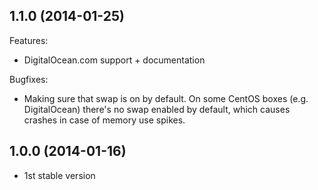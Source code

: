 ## 1.1.0 (2014-01-25)

Features:

- DigitalOcean.com support + documentation

Bugfixes:

- Making sure that swap is on by default. On some CentOS boxes (e.g. DigitalOcean) there's no swap enabled by default, which causes crashes in case of memory use spikes.

## 1.0.0 (2014-01-16)

- 1st stable version
